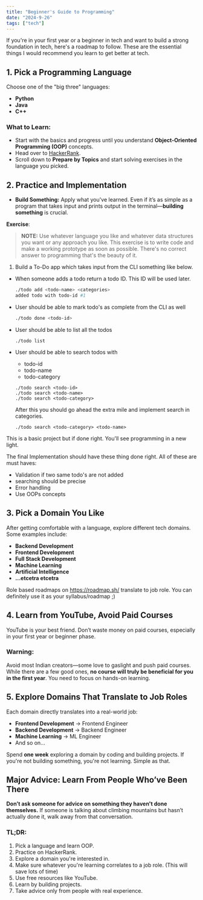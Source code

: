 ```yaml
---
title: "Beginner's Guide to Programming"
date: "2024-9-26"
tags: ["tech"]
---
```


If you're in your first year or a beginner in tech and want to build a strong foundation in tech, here's a roadmap to follow. These are the essential things I would recommend you learn to get better at tech.

## 1. Pick a Programming Language

Choose one of the "big three" languages:

- **Python**
- **Java**
- **C++**

### What to Learn:

- Start with the basics and progress until you understand **Object-Oriented Programming (OOP)** concepts.
- Head over to [HackerRank](https://www.hackerrank.com/dashboard).
- Scroll down to **Prepare by Topics** and start solving exercises in the language you picked.

## 2. Practice and Implementation

- **Build Something:** Apply what you've learned. Even if it’s as simple as a program that takes input and prints output in the terminal—**building something** is crucial.

**Exercise**: 

> **NOTE:** Use whatever language you like and whatever data structures you want or any approach you like. This exercise is to write code and make a working prototype as soon as possible. There's no correct answer to programming that's the beauty of it.

1. Build a To-Do app which takes input from the CLI something like below.  

  * When someone adds a todo return a todo ID. This ID will be used later. 
    ```sh
    ./todo add <todo-name> <categories>
    added todo with todo-id #1
    ```

  * User should be able to mark todo's as complete from the CLI as well
    ```sh
    ./todo done <todo-id>   
    ```

  * User should be able to list all the todos
    ```
    ./todo list 
    ```

  * User should be able to search todos with 
    - todo-id
    - todo-name
    - todo-category

    ```
    ./todo search <todo-id>   
    ./todo search <todo-name>   
    ./todo search <todo-category>   
    ```

    After this you should go ahead the extra mile and implement search in categories.
    ```
    ./todo search <todo-category> <todo-name>
    ```

This is a basic project but if done right. You'll see programming in a new light.
 
The final Implementation should have these thing done right. All of these are must haves:
- Validation if two same todo's are not added
- searching should be precise
- Error handling
- Use OOPs concepts

## 3. Pick a Domain You Like

After getting comfortable with a language, explore different tech domains. Some examples include:

- **Backend Development**
- **Frontend Development**
- **Full Stack Development**
- **Machine Learning**
- **Artificial Intelligence**
- **...etcetra etcetra**

Role based roadmaps on https://roadmap.sh/ translate to job role. You can definitely use it as your syllabus/roadmap ;)

## 4. Learn from YouTube, Avoid Paid Courses

YouTube is your best friend. Don’t waste money on paid courses, especially in your first year or beginner phase.

### Warning:
Avoid most Indian creators—some love to gaslight and push paid courses. While there are a few good ones, **no course will truly be beneficial for you in the first year**. You need to focus on hands-on learning.

## 5. Explore Domains That Translate to Job Roles

Each domain directly translates into a real-world job:

- **Frontend Development** → Frontend Engineer
- **Backend Development** → Backend Engineer
- **Machine Learning** → ML Engineer
- And so on...

Spend **one week** exploring a domain by coding and building projects. If you're not building something, you're not learning. Simple as that.

## Major Advice: Learn From People Who’ve Been There

**Don’t ask someone for advice on something they haven't done themselves.** If someone is talking about climbing mountains but hasn’t actually done it, walk away from that conversation.

### TL;DR:
1. Pick a language and learn OOP.
2. Practice on HackerRank.
3. Explore a domain you're interested in.
4. Make sure whatever you're learning correlates to a job role. (This will save lots of time) 
5. Use free resources like YouTube.
6. Learn by building projects.
7. Take advice only from people with real experience.


